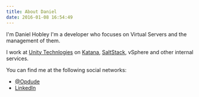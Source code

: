 ```yaml
---
title: About Daniel
date: 2016-01-08 16:54:49
---
```


I'm Daniel Hobley I'm a developer who focuses on Virtual Servers and the management of them.

I work at [Unity Technlogies](http://unity3d.com) on [Katana](https://github.com/Unity-Technologies/katana), [SaltStack](https://github.com/Unity-Technologies/salt), vSphere and other internal services.

You can find me at the following social networks:
- [@Opdude](https://twitter.com/opdude)
- [LinkedIn](https://dk.linkedin.com/in/daniel-hobley-7695424a)